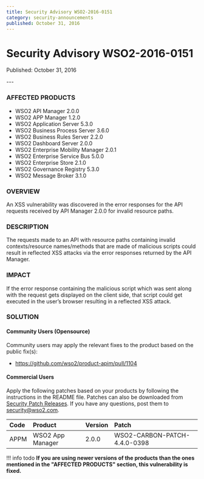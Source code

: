 ```yaml
---
title: Security Advisory WSO2-2016-0151
category: security-announcements
published: October 31, 2016
---
```


# Security Advisory WSO2-2016-0151

<p class="doc-info">Published: October 31, 2016</p>
---

### AFFECTED PRODUCTS
* WSO2 API Manager 2.0.0 
* WSO2 APP Manager 1.2.0 
* WSO2 Application Server 5.3.0 
* WSO2 Business Process Server 3.6.0 
* WSO2 Business Rules Server 2.2.0 
* WSO2 Dashboard Server 2.0.0 
* WSO2 Enterprise Mobility Manager 2.0.1
* WSO2 Enterprise Service Bus 5.0.0 
* WSO2 Enterprise Store 2.1.0 
* WSO2 Governance Registry 5.3.0 
* WSO2 Message Broker 3.1.0


### OVERVIEW
An XSS vulnerability was discovered in the error responses for the API requests received by API Manager 2.0.0 for invalid resource paths.


### DESCRIPTION
The requests made to an API with resource paths containing invalid contexts/resource names/methods that are made of malicious scripts could result in reflected XSS attacks via the error responses returned by the API Manager.


### IMPACT
If the error response containing the malicious script which was sent along with the request gets displayed on the client side, that script could get executed in the user’s browser resulting in a reflected XSS attack.


### SOLUTION

#### Community Users (Opensource)

Community users may apply the relevant fixes to the product based on the public fix(s):

* https://github.com/wso2/product-apim/pull/1104

#### Commercial Users
Apply the following patches based on your products by following the instructions in the README file. Patches can also be downloaded from [Security Patch Releases](https://wso2.com/security-patch-releases/). If you have any questions, post them to <security@wso2.com>.

| **Code** | **Product** | **Version** | **Patch** |
| :--- | :------ | :------ | :---- |
| APPM | WSO2 App Manager | 2.0.0 | WSO2-CARBON-PATCH-4.4.0-0398 |


!!! info todo
    **If you are using newer versions of the products than the ones mentioned in the "AFFECTED PRODUCTS" section, this vulnerability is fixed.**
